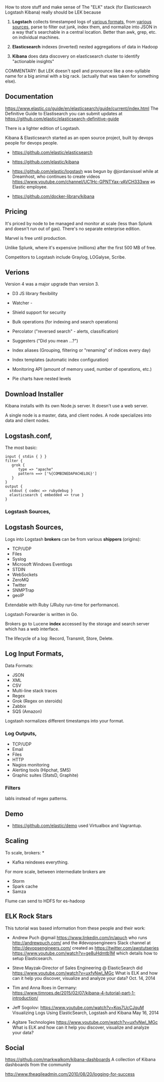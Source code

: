 
How to store stuff and make sense of 
The "ELK" stack (for Elasticsearch Logstash Kibana) really should be LEK because 

1. <strong>Logstach</strong> collects timestamped logs of
   <a href="#LogFormats">various formats</a>, from
   <a href="#LogSources">various sources</a>, parse to filter out junk, index them, and normalize into JSON
   in a way that's searchable in a central location. 
   Better than awk, grep, etc. on individual machines.

2. <strong>Elasticsearch</strong> indexes (inverted) nested aggregations of data in Hadoop

3. <strong>Kibana</strong> does data discovery on elasticsearch cluster to identify "actionable insights"

COMMENTARY: But LEK doesn't spell and pronounce like a one-syllable name for a big animal with a big rack.
(actually that was taken for something else).

## <a name="Docs"> Documentation</a>
https://www.elastic.co/guide/en/elasticsearch/guide/current/index.html
The Definitive Guide to Elastisearch you can submit updates at
https://github.com/elastic/elasticsearch-definitive-guide

There is a lighter edition of Logstash.

Kibana & Elasticsearch started as an open source project, built by devops people for devops people.

  * https://github.com/elastic/elasticsearch
  * https://github.com/elastic/kibana
  * https://github.com/elastic/logstash was begun by @jordansissel while at Dreamhost, who continues to create videos
    https://www.youtube.com/channel/UC1Hc-GPNTYax-vAVCH333ww as Elastic employee.

 * https://github.com/docker-library/kibana

## <a name="Pricing"> Pricing</a>
It's priced by node to be managed and monitor at scale (less than Splunk and doesn't run out of gas).
There's no separate enterprise edition.

Marvel is free until production.

Unlike Splunk, where it's expensive (millions) after the first 500 MB of free.

Competitors to Logstash include Graylog, LOGalyse, Scribe.


## <a name="Versions"> Verions</a>
Version 4 was a major upgrade than version 3.

* D3 JS library flexibility
* Watcher - 
* Shield support for security


* Bulk operations (for indexing and search operations)
* Percolator ("reversed search" - alerts, classification)
* Suggesters ("Did you mean ...?")
* Index aliases (Grouping, filtering or "renaming" of indices every day)
* Index templates (automatic index configuration)
* Monitoring API (amount of memory used, number of operations, etc.)

* Pie charts have nested levels


## <a name="DownloadInstaller"> Download Installer</a>
Kibana installs with its own Node.js server. It doesn't use a web server.

A single node is a master, data, and client nodes.
A node specializes into data and client nodes.

## <a name="Logstash.conf"> Logstash.conf</a>,
The most basic:

```
input { stdin { } }
filter {
   grok {
      type => "apache"
      pattern ==> ['%{COMBINEDAPACHELOG}']
   }
}
output {
  stdout { codec => rubydebug }
  elasticsearch { embedded => true }
}
```


### <a name="LogSources"> Logstash Sources</a>,

## <a name="LogSources"> Logstash Sources</a>,
Logs into Logstash <strong>brokers</strong> can be from various <strong>shippers</strong> (origins):
* TCP/UDP
* Files
* Syslog
* Microsoft Windows Eventlogs
* STDIN
* WebSockets
* ZeroMQ
* Twitter
* SNMPTrap
* geoIP

Extendable with Ruby (JRuby run-time for performance).

Logstash Forwarder is written in Go.

Brokers go to Lucene <strong>index</strong> accessed by the storage and search server
which has a web interface.

The lifecycle of a log: Record, Transmit, Store, Delete.

## <a name="LogFormats"> Log Input Formats</a>,
Data Formats:
* JSON
* XML
* CSV
* Multi-line stack traces
* Regex
* Grok (Regex on steroids)
* Zabbix
* SQS (Amazon)

Logstash normalizes different timestamps into your format.


### <a name="LogOutputs"> Log Outputs</a>,

* TCP/UDP
* Email
* Files
* HTTP
* Nagios monitoring
* Alerting tools (Hipchat, SMS)
* Graphic suites (StatsD, Graphite)


### <a name="Filters"> Filters</a>
labls instead of regex patterns.


## <a name="Demo"> Demo</a>
  * https://github.com/elastic/demo
 used Virtualbox and Vagrantup.


## <a name="Scaling"> Scaling</a>
To scale, brokers:
* 
* Kafka reindexes everything.

For more scale, between intermediate brokers are
* Storm
* Spark cache
* Samza

Flume can send to HDFS for es-hadoop


## <a name="RockStars"> ELK Rock Stars</a>
This tutorial was based information from these people and their work:

* Andrew Puch @gmail 
https://www.linkedin.com/in/apuch
who runs http://andrewpuch.com/
and the #devopsengineers Slack channel at http://devopsengineers.com/
created as https://twitter.com/awstutseries
https://www.youtube.com/watch?v=ge8uHdmtb1M
which details how to setup Elasticsearch.

* Steve Mayzak-Director of Sales Engineering @ ElasticSearch
did https://www.youtube.com/watch?v=uxfvNwl_MGc
What is ELK and how can it help you discover, visualize and analyze your data?
Oct. 14, 2014

* Tim and Anna Roes in Germany:
https://www.timroes.de/2015/02/07/kibana-4-tutorial-part-1-introduction/

* Jeff Sogolov: 
https://www.youtube.com/watch?v=Kqs7UcCJquM
Visualizing Logs Using ElasticSearch, Logstash and Kibana
May 16, 2014

* Agitare Technologies
https://www.youtube.com/watch?v=uxfvNwl_MGc
What is ELK and how can it help you discover, visualize and analyze your data?

   
## <a name="Social"> Social</a>
https://github.com/markwalkom/kibana-dashboards
A collection of Kibana dashboards from the community

http://www.theagileadmin.com/2010/08/20/logging-for-success
